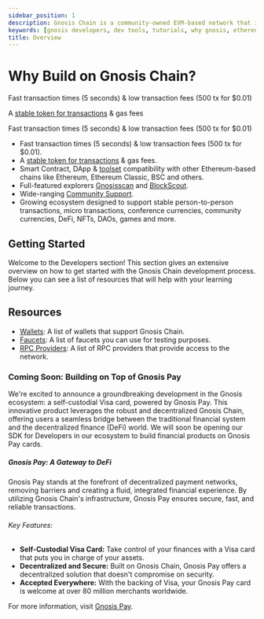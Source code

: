 ```yaml
---
sidebar_position: 1
description: Gnosis Chain is a community-owned EVM-based network that is operated by a diverse set of validators around the world
keywords: [gnosis developers, dev tools, tutorials, why gnosis, ethereum] 
title: Overview
---
```


# Why Build on Gnosis Chain?

<CardContainer>
    <FeatureCard imgUrl="/img/feature-card-icons/rabbit-running.svg">
        <p>Fast transaction times (5 seconds) & low transaction fees (500 tx for $0.01)</p>
    </FeatureCard>
    <FeatureCard imgUrl="/img/feature-card-icons/right-left-large.svg">
        <p>A <a href="/concepts/tokens/xdai">stable token for transactions</a> & gas fees</p>
    </FeatureCard>
    <FeatureCard imgUrl="/img/feature-card-icons/arrow-circle.svg">
        <p>Fast transaction times (5 seconds) & low transaction fees (500 tx for $0.01)</p>
    </FeatureCard>
</CardContainer>



* Fast transaction times (5 seconds) & low transaction fees (500 tx for $0.01).
* A [stable token for transactions](/concepts/tokens/xdai) & gas fees.
* Smart Contract, DApp & [toolset](/tools) compatibility with other Ethereum-based chains like Ethereum, Ethereum Classic, BSC and others.
* Full-featured explorers [Gnosisscan](https://gnosisscan.io) and [BlockScout](https://blockscout.com/xdai/mainnet).
* Wide-ranging [Community Support](/developers/communication).
* Growing ecosystem designed to support stable person-to-person transactions, micro transactions, conference currencies, community currencies, DeFi, NFTs, DAOs, games and more.

## Getting Started

Welcome to the Developers section! This section gives an extensive overview on how to get started with the Gnosis Chain development process. Below you can see a list of resources that will help with your learning journey.


<CardContainer>
    <Card
        title=" 🛠️ Quickstart"
        subtitle="Deploy your first ever contract on Gnosis Chain using a simple HelloWorld.sol on Remix IDE."
        url="/developers/quickstart" 
    />
    <Card
        title=" 🧱 Build contracts on Gnosis "
        subtitle="Template contracts that you can deploy on Gnosis Chain."
        url="/category/build-contracts-on-gnosis" 
    />
    <Card
        title=" 📺 Developement Environments"
        subtitle="Deploy smart contracts with development environment."
        url="/developers/category/deploy-contracts-on-gnosis" 
    />
    <Card
        title=" 🎮 Interact with Smart Contracts"
        subtitle="Interact with smart contracts using library of your choice!"
        url="/developers/category/interact-with-contracts-on-gnosis" 
    />
    <Card
    title=" 🧩 Verify Smart Contracts on Gnosis Chain"
    subtitle="Verify your smart contracts! "
    url="/developers/Verify%20Smart%20Contracts/" 
    />
</CardContainer>


## Resources

- [Wallets](/tools/wallets): A list of wallets that support Gnosis Chain.
- [Faucets](/tools/faucets/): A list of faucets you can use for testing purposes.
- [RPC Providers](/tools/rpc): A list of RPC providers that provide access to the network.

### Coming Soon: Building on Top of Gnosis Pay

We're excited to announce a groundbreaking development in the Gnosis ecosystem: a self-custodial Visa card, powered by Gnosis Pay. This innovative product leverages the robust and decentralized Gnosis Chain, offering users a seamless bridge between the traditional financial system and the decentralized finance (DeFi) world. We will soon be opening our SDK for Developers in our ecosystem to build financial products on Gnosis Pay cards.

##### Gnosis Pay: A Gateway to DeFi

Gnosis Pay stands at the forefront of decentralized payment networks, removing barriers and creating a fluid, integrated financial experience. By utilizing Gnosis Chain's infrastructure, Gnosis Pay ensures secure, fast, and reliable transactions.

###### Key Features:

- **Self-Custodial Visa Card:** Take control of your finances with a Visa card that puts you in charge of your assets.
- **Decentralized and Secure:** Built on Gnosis Chain, Gnosis Pay offers a decentralized solution that doesn't compromise on security.
- **Accepted Everywhere:** With the backing of Visa, your Gnosis Pay card is welcome at over 80 million merchants worldwide. 

For more information, visit [Gnosis Pay](https://gnosispay.com/).




